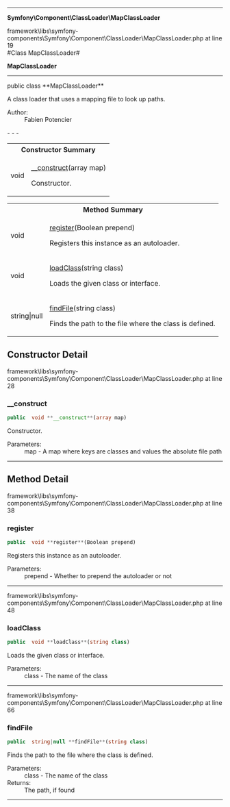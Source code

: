 - - -

**Symfony\Component\ClassLoader\MapClassLoader**
<div class="location">framework\libs\symfony-components\Symfony\Component\ClassLoader\MapClassLoader.php at line 19</div>
#Class MapClassLoader#

**MapClassLoader**


- - -

<p class="signature">public  class **MapClassLoader**</p>

<div class="comment" id="overview_description"><p>A class loader that uses a mapping file to look up paths.</p></div>

<dl>
<dt>Author:</dt>
<dd>Fabien Potencier <fabien@symfony.com></dd>
</dl>
- - -

<table id="summary_constructor">
<tr><th colspan="2">Constructor Summary</th></tr>
<tr>
<td class="type"> void</td>
<td class="description"><p class="name"><a href="#__construct">__construct</a>(array map)</p><p class="description">Constructor.</p></td>
</tr>
</table>

<table id="summary_method">
<tr><th colspan="2">Method Summary</th></tr>
<tr>
<td class="type"> void</td>
<td class="description"><p class="name"><a href="#register">register</a>(Boolean prepend)</p><p class="description">Registers this instance as an autoloader.</p></td>
</tr>
<tr>
<td class="type"> void</td>
<td class="description"><p class="name"><a href="#loadClass">loadClass</a>(string class)</p><p class="description">Loads the given class or interface.</p></td>
</tr>
<tr>
<td class="type"> string|null</td>
<td class="description"><p class="name"><a href="#findFile">findFile</a>(string class)</p><p class="description">Finds the path to the file where the class is defined.</p></td>
</tr>
</table>

<h2 id="detail_method">Constructor Detail</h2>
<div class="location">framework\libs\symfony-components\Symfony\Component\ClassLoader\MapClassLoader.php at line 28</div>
<h3 id="__construct()">__construct</h3>

```php
public  void **__construct**(array map)
```
<div class="details">
<p>Constructor.</p><dl>
<dt>Parameters:</dt>
<dd>map - A map where keys are classes and values the absolute file path</dd>
</dl>
</div>

- - -

<h2 id="detail_method">Method Detail</h2>
<div class="location">framework\libs\symfony-components\Symfony\Component\ClassLoader\MapClassLoader.php at line 38</div>
<h3 id="register()">register</h3>

```php
public  void **register**(Boolean prepend)
```
<div class="details">
<p>Registers this instance as an autoloader.</p><dl>
<dt>Parameters:</dt>
<dd>prepend - Whether to prepend the autoloader or not</dd>
</dl>
</div>

- - -

<div class="location">framework\libs\symfony-components\Symfony\Component\ClassLoader\MapClassLoader.php at line 48</div>
<h3 id="loadClass()">loadClass</h3>

```php
public  void **loadClass**(string class)
```
<div class="details">
<p>Loads the given class or interface.</p><dl>
<dt>Parameters:</dt>
<dd>class - The name of the class</dd>
</dl>
</div>

- - -

<div class="location">framework\libs\symfony-components\Symfony\Component\ClassLoader\MapClassLoader.php at line 66</div>
<h3 id="findFile()">findFile</h3>

```php
public  string|null **findFile**(string class)
```
<div class="details">
<p>Finds the path to the file where the class is defined.</p><dl>
<dt>Parameters:</dt>
<dd>class - The name of the class</dd>
<dt>Returns:</dt>
<dd>The path, if found</dd>
</dl>
</div>

- - -

